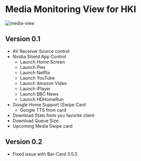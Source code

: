 # Media Monitoring View for HKI


![media-view](https://github.com/noodlemctwoodle/homeassistant/blob/master/.github/wiki/images/views/media_monitor.png)


## Version 0.1
 - AV Receiver Source control
 - Nvidia Shield App Control
    - Launch Home Screen
    - Launch Plex
    - Launch Netflix
    - Launch YouTube
    - Launch Amazon Video
    - Launch iPlayer
    - Launch BBC News
    - Launch HDHomeRun
 - Google Home Support (Swipe Card
    - Google TTS from card
 - Download Stats from you favorite client
 - Download Queue Size
 - Upcoming Media Swipe card

## Version 0.2
 - Fixed issue with Bar-Card 3.0.5
